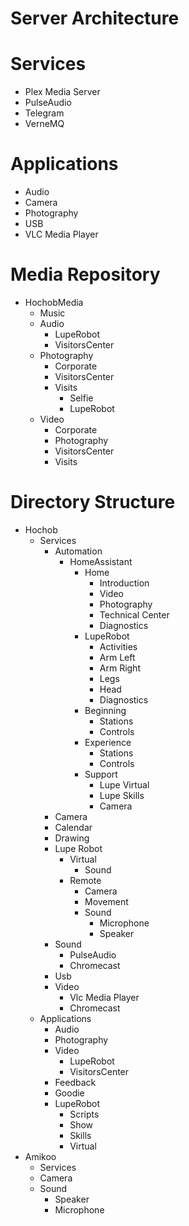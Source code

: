 # Server Architecture

# Services

- Plex Media Server
- PulseAudio
- Telegram
- VerneMQ

# Applications

- Audio
- Camera
- Photography
- USB
- VLC Media Player

# Media Repository

- HochobMedia
  - Music
  - Audio
    - LupeRobot
    - VisitorsCenter
  - Photography
    - Corporate
    - VisitorsCenter
    - Visits
      - Selfie
      - LupeRobot
  - Video
    - Corporate
    - Photography
    - VisitorsCenter
    - Visits

# Directory Structure

- Hochob
  - Services
    - Automation
      - HomeAssistant
        - Home
          - Introduction
          - Video
          - Photography
          - Technical Center
          - Diagnostics
        - LupeRobot
          - Activities
          - Arm Left
          - Arm Right
          - Legs
          - Head
          - Diagnostics
        - Beginning
          - Stations
          - Controls
        - Experience
          - Stations
          - Controls
        - Support
          - Lupe Virtual
          - Lupe Skills
          - Camera
    - Camera
    - Calendar
    - Drawing
    - Lupe Robot
      - Virtual
        - Sound
      - Remote
        - Camera
        - Movement
        - Sound
          - Microphone
          - Speaker
    - Sound
      - PulseAudio
      - Chromecast
    - Usb
    - Video
      - Vlc Media Player
      - Chromecast
  - Applications
    - Audio
    - Photography
    - Video
      - LupeRobot
      - VisitorsCenter
    - Feedback
    - Goodie
    - LupeRobot
      - Scripts
      - Show
      - Skills
      - Virtual
- Amikoo
  - Services
  - Camera
  - Sound
    - Speaker
    - Microphone
  